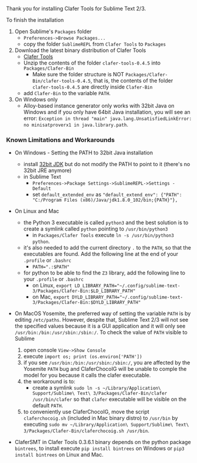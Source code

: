 Thank you for installing Clafer Tools for Sublime Text 2/3.

To finish the installation

1. Open Sublime's `Packages` folder
   * `Preferences->Browse Packages...`
   * copy the folder `SublimeREPL` from `Clafer Tools` to `Packages`
2. Download the latest binary distribution of Clafer Tools
   * [Clafer Tools](http://gsd.uwaterloo.ca/clafer-tools-binary-distributions)
   * Unzip the contents of the folder `clafer-tools-0.4.5` into `Packages/Clafer-Bin`
      * Make sure the folder structure is NOT `Packages/Clafer-Bin/clafer-tools-0.4.5`, that is, the contents of the folder `clafer-tools-0.4.5` are directly inside `Clafer-Bin`
   * add `Clafer-Bin` to the variable `PATH`.
4. On Windows only
   * Alloy-based instance generator only works with 32bit Java on Windows and if you only have 64bit Java installation, you will see an error: `Exception in thread "main" java.lang.UnsatisfiedLinkError: no minisatproverx1 in java.library.path`.

### Known Limitations and Workarounds

* On Windows - Setting the PATH to 32bit Java installation
   * install [32bit JDK](http://www.oracle.com/technetwork/java/javase/downloads/jdk8-downloads-2133151.html) but do not modify the PATH to point to it (there's no 32bit JRE anymore)
   * in Sublime Text
      * `Preferences->Package Settings->SublimeREPL->Settings - Default`
      * set `default_extended_env` as `"default_extend_env": {"PATH": "C:/Program Files (x86)/Java/jdk1.8.0_102/bin;{PATH}"},`

* On Linux and Mac
   * the Python 3 executable is called `python3` and the best solution is to create a symlink called `python`  pointing to `/usr/bin/python3`
      * in `Packages/Clafer Tools` execute `ln -s /usr/bin/python3 python`.
   * it's also needed to add the current directory `.` to the `PATH`, so that the executables are found. Add the following line at the end of your `.profile` or `.bashrc`
      * `PATH=".:$PATH"`
   * for python to be able to find the `Z3` library, add the following line to your `.profile` or `.bashrc`
      * on Linux, `export LD_LIBRARY_PATH="~/.config/sublime-text-3/Packages/Clafer-Bin:$LD_LIBRARY_PATH"`
      * on Mac, `export DYLD_LIBRARY_PATH="~/.config/sublime-text-3/Packages/Clafer-Bin:$DYLD_LIBRARY_PATH"`

* On MacOS Yosemite, the preferred way of setting the variable `PATH` is by editing `/etc/paths`. However, despite that, Sublime Text 2/3 will not see the specified values because it is a GUI application and it will only see `/usr/bin:/bin:/usr/sbin:/sbin:/`. To check the value of `PATH` visible to Sublime
   1. open console `View->Show Console`
   2. execute `import os; print (os.environ['PATH'])`
   3. if you see `/usr/bin:/bin:/usr/sbin:/sbin:/`, you are affected by the Yosemite `PATH` bug and ClaferChocoIG will be unable to comple the model for you because it calls the clafer executable.
   4. the workaround is to:
      * create a symlink `sudo ln -s ~/Library/Application\ Support/Sublime\ Text\ 3/Packages/Clafer-Bin/clafer /usr/bin/clafer` so that `clafer` executable will be visible on the default `PATH`.
   5. to conveniently use ClaferChocoIG, move the script `claferchocoig.sh` (included in Mac binary distro) to `/usr/bin` by executing `sudo mv ~/Library/Application\ Support/Sublime\ Text\ 3/Packages/Clafer-Bin/claferchocoig.sh /usr/bin`.

* ClaferSMT in Clafer Tools 0.3.6.1 binary depends on the python package `bintrees`, to install execute `pip install bintrees` on Windows or `pip3 install bintrees` on Linux and Mac. 